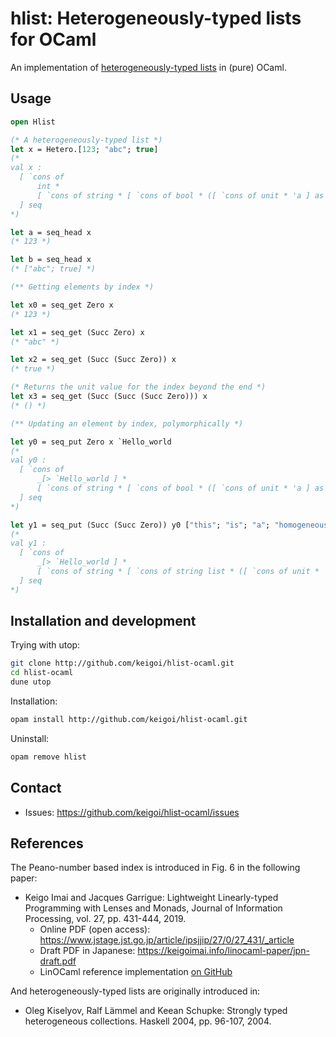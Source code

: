 # hlist: Heterogeneously-typed lists for OCaml

An implementation of [heterogeneously-typed lists](https://wiki.haskell.org/Heterogenous_collections) in (pure) OCaml.

## Usage

```ocaml
open Hlist

(* A heterogeneously-typed list *)
let x = Hetero.[123; "abc"; true]
(*
val x :
  [ `cons of
      int *
      [ `cons of string * [ `cons of bool * ([ `cons of unit * 'a ] as 'a) ] ]
  ] seq
*)

let a = seq_head x
(* 123 *)

let b = seq_head x
(* ["abc"; true] *)

(** Getting elements by index *)

let x0 = seq_get Zero x 
(* 123 *)

let x1 = seq_get (Succ Zero) x
(* "abc" *)

let x2 = seq_get (Succ (Succ Zero)) x
(* true *)

(* Returns the unit value for the index beyond the end *)
let x3 = seq_get (Succ (Succ (Succ Zero))) x
(* () *)

(** Updating an element by index, polymorphically *)

let y0 = seq_put Zero x `Hello_world
(*
val y0 :
  [ `cons of
      _[> `Hello_world ] *
      [ `cons of string * [ `cons of bool * ([ `cons of unit * 'a ] as 'a) ] ]
  ] seq
*)

let y1 = seq_put (Succ (Succ Zero)) y0 ["this"; "is"; "a"; "homogeneous"; "list"]
(*
val y1 :
  [ `cons of
      _[> `Hello_world ] *
      [ `cons of string * [ `cons of string list * ([ `cons of unit * 'a ] as 'a) ] ]
  ] seq
*)
```

## Installation and development

Trying with utop:

```sh
git clone http://github.com/keigoi/hlist-ocaml.git
cd hlist-ocaml
dune utop
```

Installation:

```sh
opam install http://github.com/keigoi/hlist-ocaml.git
```

Uninstall:

```sh
opam remove hlist
```

## Contact

- Issues: <https://github.com/keigoi/hlist-ocaml/issues>

## References

The Peano-number based index is introduced in Fig. 6 in the following paper:

* Keigo Imai and Jacques Garrigue: Lightweight Linearly-typed Programming with Lenses and Monads, Journal of Information Processing,  vol. 27, pp. 431-444, 2019.
  * Online PDF (open access): https://www.jstage.jst.go.jp/article/ipsjjip/27/0/27_431/_article
  * Draft PDF in Japanese: https://keigoimai.info/linocaml-paper/jpn-draft.pdf
  * LinOCaml reference implementation [on GitHub](https://github.com/keigoi/linocaml)

And heterogeneously-typed lists are originally introduced in:

* Oleg Kiselyov, Ralf Lämmel and Keean Schupke: Strongly typed heterogeneous collections. Haskell 2004, pp. 96-107, 2004.

